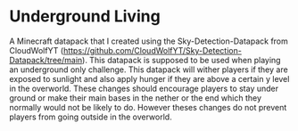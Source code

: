 # Underground Living
A Minecraft datapack that I created using the Sky-Detection-Datapack from CloudWolfYT (https://github.com/CloudWolfYT/Sky-Detection-Datapack/tree/main). This datapack is supposed to be used when playing an underground only challenge. This datapack will wither players if they are exposed to sunlight and also apply hunger if they are above a certain y level in the overworld. These changes should encourage players to stay under ground or make their main bases in the nether or the end which they normally would not be likely to do. However theses changes do not prevent players from going outside in the overworld.
